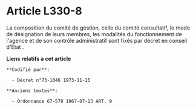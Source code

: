 # Article L330-8

La composition du comité de gestion, celle du comité consultatif, le mode de désignation de leurs membres, les modalités du
fonctionnement de l'agence et de son contrôle administratif sont fixés par décret en conseil d'Etat .

**Liens relatifs à cet article**

	**Codifié par**:

	  - Décret n°73-1046 1973-11-15

	**Anciens textes**:

	  - Ordonnance 67-578 1967-07-13 ART. 9
